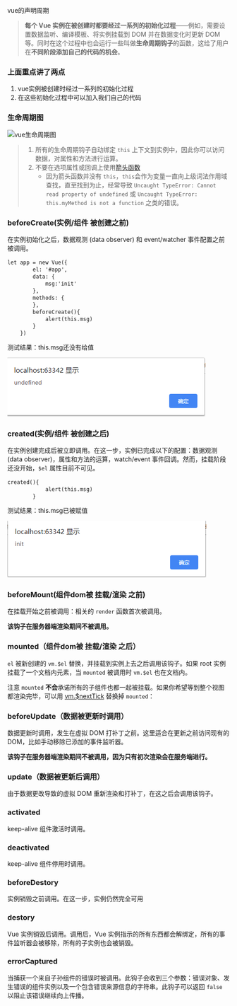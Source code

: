 vue的声明周期

> **每个 Vue 实例在被创建时都要经过一系列的初始化过程**——例如，需要设置数据监听、编译模板、将实例挂载到 DOM 并在数据变化时更新 DOM 等。同时在这个过程中也会运行一些叫做**生命周期钩子**的函数，这给了用户在**不同阶段添加自己的代码的机会**。

### 上面重点讲了两点

1. vue实例被创建时经过一系列的初始化过程
2. 在这些初始化过程中可以加入我们自己的代码



### 生命周期图

![vue生命周期图](https://cn.vuejs.org/images/lifecycle.png)

> 1. 所有的生命周期钩子自动绑定 `this` 上下文到实例中，因此你可以访问数据，对属性和方法进行运算。
> 2. 不要在选项属性或回调上使用[箭头函数](https://developer.mozilla.org/zh-CN/docs/Web/JavaScript/Reference/Functions/Arrow_functions)
>    * 因为箭头函数并没有 `this`，`this`会作为变量一直向上级词法作用域查找，直至找到为止，经常导致 `Uncaught TypeError: Cannot read property of undefined` 或 `Uncaught TypeError: this.myMethod is not a function` 之类的错误。



### beforeCreate(实例/组件 被创建之前)

在实例初始化之后，数据观测 (data observer) 和 event/watcher 事件配置之前被调用。

```vue
let app = new Vue({
        el: '#app',
        data: {
            msg:'init'
        },
        methods: {
        },
        beforeCreate(){
            alert(this.msg)
        }
    })
```

测试结果：this.msg还没有给值

![1569600079013](1569600079013.png)

### created(实例/组件 被创建之后)

在实例创建完成后被立即调用。在这一步，实例已完成以下的配置：数据观测 (data observer)，属性和方法的运算，watch/event 事件回调。然而，挂载阶段还没开始，`$el` 属性目前不可见。

```vue
created(){
            alert(this.msg)
        }
```



测试结果：this.msg已被赋值

![1569599985554](1569599985554.png)



### beforeMount(组件dom被 挂载/渲染 之前)

在挂载开始之前被调用：相关的 `render` 函数首次被调用。

**该钩子在服务器端渲染期间不被调用。**



### mounted（组件dom被 挂载/渲染 之后）

`el` 被新创建的 `vm.$el` 替换，并挂载到实例上去之后调用该钩子。如果 root 实例挂载了一个文档内元素，当 `mounted` 被调用时 `vm.$el` 也在文档内。

注意 `mounted` **不会**承诺所有的子组件也都一起被挂载。如果你希望等到整个视图都渲染完毕，可以用 [vm.$nextTick](https://cn.vuejs.org/v2/api/#vm-nextTick) 替换掉 `mounted`：



### beforeUpdate（数据被更新时调用）

数据更新时调用，发生在虚拟 DOM 打补丁之前。这里适合在更新之前访问现有的 DOM，比如手动移除已添加的事件监听器。

**该钩子在服务器端渲染期间不被调用，因为只有初次渲染会在服务端进行。**



### update（数据被更新后调用）

由于数据更改导致的虚拟 DOM 重新渲染和打补丁，在这之后会调用该钩子。



### activated

keep-alive 组件激活时调用。



### deactivated

keep-alive 组件停用时调用。



### beforeDestory

实例销毁之前调用。在这一步，实例仍然完全可用



### destory

Vue 实例销毁后调用。调用后，Vue 实例指示的所有东西都会解绑定，所有的事件监听器会被移除，所有的子实例也会被销毁。



### errorCaptured

当捕获一个来自子孙组件的错误时被调用。此钩子会收到三个参数：错误对象、发生错误的组件实例以及一个包含错误来源信息的字符串。此钩子可以返回 `false` 以阻止该错误继续向上传播。



